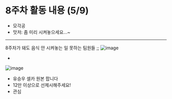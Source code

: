 # 8주차 활동 내용 (5/9)
- 모각공
- 맛저: 좀 미리 시켜놓으세요...~
----
8주차가 돼도 음식 안 시켜놓는 일 못하는 팀원들 ;;
![image](https://github.com/noooey/kmu-mogakco/assets/66217855/d09863b4-302b-4011-afd1-1897a7a2bb5d)

-

![image](https://github.com/noooey/kmu-mogakco/assets/66217855/7222d1b6-8354-4144-96e8-9bf7aca16f66)
- 유승우 셀카 원본 팝니다
- 12만 이상으로 선제시해주세요!
- 관심 
